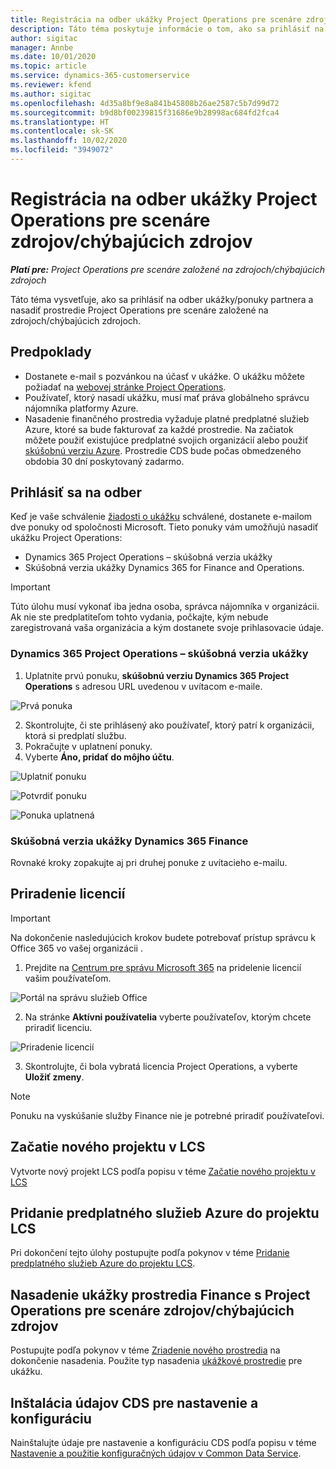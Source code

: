 ```yaml
---
title: Registrácia na odber ukážky Project Operations pre scenáre zdrojov/chýbajúcich zdrojov
description: Táto téma poskytuje informácie o tom, ako sa prihlásiť na odber a nasadiť Project Operations pre scenáre založené na zdrojoch/chýbajúcich zdrojoch.
author: sigitac
manager: Annbe
ms.date: 10/01/2020
ms.topic: article
ms.service: dynamics-365-customerservice
ms.reviewer: kfend
ms.author: sigitac
ms.openlocfilehash: 4d35a8bf9e8a841b45808b26ae2587c5b7d99d72
ms.sourcegitcommit: b9d8bf00239815f31686e9b28998ac684fd2fca4
ms.translationtype: HT
ms.contentlocale: sk-SK
ms.lasthandoff: 10/02/2020
ms.locfileid: "3949072"
---
```

# <a name="sign-up-for-project-operations-preview-subscriptions-for-resource-non-stocked-scenarios"></a>Registrácia na odber ukážky Project Operations pre scenáre zdrojov/chýbajúcich zdrojov

_**Platí pre:** Project Operations pre scenáre založené na zdrojoch/chýbajúcich zdrojoch_

Táto téma vysvetľuje, ako sa prihlásiť na odber ukážky/ponuky partnera a nasadiť prostredie Project Operations pre scenáre založené na zdrojoch/chýbajúcich zdrojoch.

## <a name="prerequisites"></a>Predpoklady

- Dostanete e-mail s pozvánkou na účasť v ukážke. O ukážku môžete požiadať na [webovej stránke Project Operations](https://dynamics.microsoft.com/en-us/project-operations/overview/).
- Používateľ, ktorý nasadí ukážku, musí mať práva globálneho správcu nájomníka platformy Azure.
- Nasadenie finančného prostredia vyžaduje platné predplatné služieb Azure, ktoré sa bude fakturovať za každé prostredie. Na začiatok môžete použiť existujúce predplatné svojich organizácií alebo použiť [skúšobnú verziu Azure](https://azure.microsoft.com/en-us/free/). Prostredie CDS bude počas obmedzeného obdobia 30 dní poskytovaný zadarmo.

## <a name="subscribe"></a>Prihlásiť sa na odber

Keď je vaše schválenie [žiadosti o ukážku](https://forms.office.com/FormsPro/Pages/ResponsePage.aspx?id=v4j5cvGGr0GRqy180BHbR56j8lZs0FdAvwT75_WNFyxUMkRDV1NYQU5TNjE2VjhKOVBUNVg2R0s1NC4u) schválené, dostanete e-mailom dve ponuky od spoločnosti Microsoft. Tieto ponuky vám umožňujú nasadiť ukážku Project Operations:

- Dynamics 365 Project Operations – skúšobná verzia ukážky
- Skúšobná verzia ukážky Dynamics 365 for Finance and Operations.

> [!IMPORTANT]
> Túto úlohu musí vykonať iba jedna osoba, správca nájomníka v organizácii. Ak nie ste predplatiteľom tohto vydania, počkajte, kým nebude zaregistrovaná vaša organizácia a kým dostanete svoje prihlasovacie údaje.

### <a name="dynamics-365-project-operations--preview-trial"></a>Dynamics 365 Project Operations – skúšobná verzia ukážky

1. Uplatnite prvú ponuku, **skúšobnú verziu Dynamics 365 Project Operations** s adresou URL uvedenou v uvítacom e-maile.

![Prvá ponuka](./media/1FirstOffer.png)

2. Skontrolujte, či ste prihlásený ako používateľ, ktorý patrí k organizácii, ktorá si predplatí službu.
3. Pokračujte v uplatnení ponuky. 
4. Vyberte **Áno, pridať do môjho účtu**.

![Uplatniť ponuku](./media/2RedeemFirstOffer.png)

![Potvrdiť ponuku](./media/3ConfirmFirstOffer.png)

![Ponuka uplatnená](./media/4OfferSuccessfulyRedeemed.png)

### <a name="dynamics-365-finance-preview-trial"></a>Skúšobná verzia ukážky Dynamics 365 Finance

Rovnaké kroky zopakujte aj pri druhej ponuke z uvítacieho e-mailu.

## <a name="assign-licenses"></a>Priradenie licencií

> [!IMPORTANT]
> Na dokončenie nasledujúcich krokov budete potrebovať prístup správcu k Office 365 vo vašej organizácii .

1. Prejdite na [Centrum pre správu Microsoft 365](https://portal.office.com/) na pridelenie licencií vašim používateľom.

![Portál na správu služieb Office](./media/5OfficeAdminPortal.png)

2. Na stránke **Aktívni používatelia** vyberte používateľov, ktorým chcete priradiť licenciu.

![Priradenie licencií](./media/6AssignLicenses.png)

3. Skontrolujte, či bola vybratá licencia Project Operations, a vyberte **Uložiť zmeny**. 

> [!NOTE]
> Ponuku na vyskúšanie služby Finance nie je potrebné priradiť používateľovi.

## <a name="start-a-new-project-in-lcs"></a>Začatie nového projektu v LCS

Vytvorte nový projekt LCS podľa popisu v téme [Začatie nového projektu v LCS](create-lcs-project.md)

## <a name="add-an-azure-subscription-to-an-lcs-project"></a>Pridanie predplatného služieb Azure do projektu LCS

Pri dokončení tejto úlohy postupujte podľa pokynov v téme [Pridanie predplatného služieb Azure do projektu LCS](resource-add-azure-subscription-lcs-project.md).

## <a name="deploy-finance-demo-environment-with-project-operations-for-resourcenon-stocked-scenarios"></a>Nasadenie ukážky prostredia Finance s Project Operations pre scenáre zdrojov/chýbajúcich zdrojov

Postupujte podľa pokynov v téme [Zriadenie nového prostredia](resource-provision-new-environment.md) na dokončenie nasadenia. Použite typ nasadenia [ukážkové prostredie](https://docs.microsoft.com/dynamics365/fin-ops-core/dev-itpro/deployment/deploy-demo-environment) pre ukážku.

## <a name="install-cds-setup-and-configuration-data"></a>Inštalácia údajov CDS pre nastavenie a konfiguráciu

Nainštalujte údaje pre nastavenie a konfiguráciu CDS podľa popisu v téme [Nastavenie a použitie konfiguračných údajov v Common Data Service](resource-apply-pro-setup-config-data.md).

